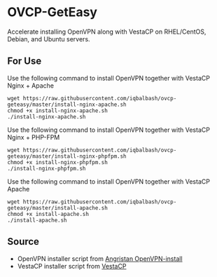 # OVCP-GetEasy
Accelerate installing OpenVPN along with VestaCP on RHEL/CentOS, Debian, and Ubuntu servers.

## For Use
Use the following command to install OpenVPN together with VestaCP Nginx + Apache
```
wget https://raw.githubusercontent.com/iqbalbash/ovcp-geteasy/master/install-nginx-apache.sh
chmod +x install-nginx-apache.sh
./install-nginx-apache.sh
```
Use the following command to install OpenVPN together with VestaCP Nginx + PHP-FPM
```
wget https://raw.githubusercontent.com/iqbalbash/ovcp-geteasy/master/install-nginx-phpfpm.sh
chmod +x install-nginx-phpfpm.sh
./install-nginx-phpfpm.sh
```
Use the following command to install OpenVPN together with VestaCP Apache
```
wget https://raw.githubusercontent.com/iqbalbash/ovcp-geteasy/master/install-apache.sh
chmod +x install-apache.sh
./install-apache.sh
```

## Source
* OpenVPN installer script from [Angristan OpenVPN-install](https://github.com/Angristan/OpenVPN-install)
* VestaCP installer script from [VestaCP](https://vestacp.com)